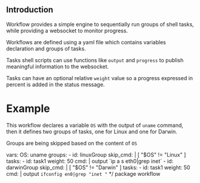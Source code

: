 ## Introduction

Workflow provides a simple engine to sequentially run groups of shell
tasks, while providing a websocket to monitor progress.

Workflows are defined using a yaml file which contains variables declaration
and groups of tasks.

Tasks shell scripts can use functions like `output` and `progress` to publish
meaningful information to the websocket.

Tasks can have an optional relative `weight` value so a progress expressed in
percent is added in the status message.

# Example

This workflow declares a variable `OS` with the output of `uname` command, then
it defines two groups of tasks, one for Linux and one for Darwin.

Groups are being skipped based on the content of `OS`

  vars:
    OS: uname
  groups:
    - id: linuxGroup
      skip_cmd: |
        [ "$OS" != "Linux" ]
      tasks:
        - id: task1
          weight: 50
          cmd: |
          output `ip a s eth0|grep inet`
    - id: darwinGroup
      skip_cmd: |
        [ "$OS" != "Darwin" ]
      tasks:
        - id: task1
          weight: 50
          cmd: |
          output `ifconfig en0|grep "inet "`
*/
package workflow
